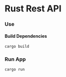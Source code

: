 # Rust Rest API 

### Use

#### Build Dependencies
```sh
cargo build
```

### Run App
```sh
cargo run
```